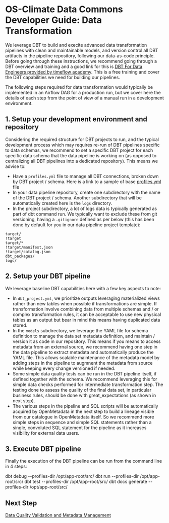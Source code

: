 # OS-Climate Data Commons Developer Guide: Data Transformation

We leverage DBT to build and execite advanced data transformation pipelines with clean and maintainable models, and version control all DBT artifacts in the pipeline repository, following our data-as-code principle. Before going through these instructions, we recommend going through a DBT overview and training and a good link for this is [DBT For Data Engineers provided by timeflow academy][1]. This is a free training and cover the DBT capabilities we need for building our pipelines. 

The following steps required for data transformation would typically be implemented in an Airflow DAG for a production run, but we cover here the details of each step from the point of view of a manual run in a development environment. 

## 1. Setup your development environment and repository

Considering the required structure for DBT projects to run, and the typical development process which may requires re-run of DBT pipelines specific to data schemas, we recommend to set a specific DBT project for each specific data schema that the data pipeline is working on (as opposed to centralizing all DBT pipelines into a dedicated repository). This means we advise to:

- Have a `profiles.yml` file to manage all DBT connections, broken down by DBT project / schema. Here is a link to a sample of base [profiles.yml](profiles.yml) file
- In your data pipeline repository, create one subdirectory with the name of the DBT project / schema. Another subdirectory that will be automatically created here is the `logs` directory.
- In the project subdirectory, a lot of logs data is typically generated as part of dbt command run. We typically want to exclude these from git versioning, having a `.gitignore` defined as per below (this has been done by default for you in our data pipeline project template):

```
target/
!target
target/*
!target/manifest.json
!target/catalog.json
dbt_packages/
logs/
```

## 2. Setup your DBT pipeline

We leverage baseline DBT capabilities here with a few key aspects to note:

- In `dbt_project.yml`, we prioritize outputs leveraging materialized views rather than new tables when possible if transformations are simple. If transformation involve combining data from multiple schemas and / or complex transformation rules, it can be acceptable to use new physical tables as an output but bear in mind this means having duplicated data stored.
- In the `models` subdirectory, we leverage the YAML file for schema definition to manage the data set metadata definition, and maintain / version it as code in our repository. This means if you means to access metadata from an external source, we recommend having one step in the data pipeline to extract metadata and automatically produce the YAML file. This allows scalable maintenance of the metadata model by adding steps in the pipeline to augmnent the metadata from source while keeping every change versioned if needed.
- Some simple data quality tests can be run in the DBT pipeline itself, if defined together with the schema. We recommend leveraging this for simple data checks performed for intermediate transformation step. The testing done to assess the quality of the final data set, in particular business rules, should be done with great_expectations (as shown in next step).
- The various steps in the pipeline and SQL scripts will be automatically acquired by OpenMetadata in the next step to build a lineage visible from our catalogue in OpenMetadata itself. So we recommend more simple steps in sequence and simple SQL statements rather than a single, convoluted SQL statement for the pipeline as it increases visibility for external data users.

## 3. Execute DBT pipeline

Finally the execution of the DBT pipeline can be run from the command line in 4 steps:

dbt debug --profiles-dir /opt/app-root/src/
dbt run --profiles-dir /opt/app-root/src/
dbt test --profiles-dir /opt/app-root/src/
dbt docs generate --profiles-dir /opt/app-root/src/

## Next Step

[Data Quality Validation and Metadata Management](./metadata-management.md)

[1]: https://timeflow.academy/categories/dbt